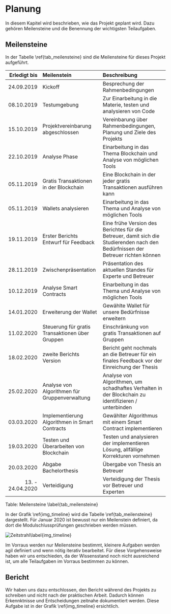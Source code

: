 # Planung

In diesem Kapitel wird beschrieben, wie das Projekt geplant wird. Dazu gehören Meilensteine und die Benennung der wichtigsten Teilaufgaben. 

## Meilensteine

In der Tabelle \ref{tab_meilensteine} sind die Meilensteine für dieses Projekt aufgeführt. 

| Erledigt bis  | Meilenstein   |   Beschreibung |
|---:|:---|:------|
| 24.09.2019 | Kickoff                                                      |Besprechung der Rahmenbedingungen|
| 08.10.2019 | Testumgebung                                                 |Zur Einarbeitung in die Materie, testen und analysieren von Code|
| 15.10.2019 | Projektvereinbarung abgeschlossen                            |Vereinbarung über Rahmenbedingungen, Planung und Ziele des Projekts|
| 22.10.2019 | Analyse Phase                                                |Einarbeitung in das Thema Blockchain und Analyse von möglichen Tools|
| 05.11.2019 | Gratis Transaktionen in der Blockchain                       |Eine Blockchain in der jeder gratis Transaktionen ausführen kann|
| 05.11.2019 | Wallets analysieren                                          |Einarbeitung in das Thema und Analyse von möglichen Tools|
| 19.11.2019 | Erster Berichts Entwurf für Feedback                         |Eine frühe Version des Berichtes für die Betreuer, damit sich die Studierenden nach den Bedürfnissen der Betreuer richten können|
| 28.11.2019 | Zwischenpräsentation                                         |Präsentation des aktuellen Standes für Experte und Betreuer|
| 10.12.2019 | Analyse Smart Contracts                                      |Einarbeitung in das Thema und Analyse von möglichen Tools|
| 14.01.2020 | Erweiterung der Wallet                                       |Gewählte Wallet für unsere Bedürfnisse erweitern|
| 11.02.2020 | Steuerung für gratis Transaktionen über Gruppen              |Einschränkung von gratis Transaktionen auf Gruppen|
| 18.02.2020 | zweite Berichts Version                                      |Bericht geht nochmals an die Betreuer für ein finales Feedback vor der Einreichung der Thesis|
| 25.02.2020 | Analyse von Algorithmen für Gruppenverwaltung                |Analyse von Algorithmen, um schadhaftes Verhalten in der Blockchain zu identifizieren / unterbinden|
| 03.03.2020 | Implementierung Algorithmen in Smart Contracts               |Gewählter Algorithmus mit einem Smart Contract implementieren|
| 19.03.2020 | Testen und Überarbeiten von Blockchain                       |Testen und analysieren der implementieren Lösung, allfällige Korrekturen vornehmen|
| 20.03.2020 | Abgabe Bachelorthesis                                        |Übergabe von Thesis an Betreuer |
| 13. - 24.04.2020 | Verteidigung                                           |Verteidigung der Thesis vor Betreuer und Experten|

Table: Meilensteine \label{tab_meilensteine}

In der Grafik \ref{img_timeline} wird die Tabelle \ref{tab_meilensteine} dargestellt. Für Januar 2020 ist bewusst nur ein Meilenstein definiert, da dort die Modulschlussprüfungen geschrieben werden müssen. 

![Zeitstrahl\label{img_timeline}](images/timeline_v1_4.PNG "Zeitstrahl") 

Im Vorraus werden nur Meilensteine bestimmt, kleinere Aufgaben werden agil definiert und wenn nötig iterativ bearbeitet. Für diese Vorgehensweise haben wir uns entschieden, da der Wissensstand noch nicht ausreichend ist, um alle Teilaufgaben im Vorraus bestimmen zu können. 
 
## Bericht

Wir haben uns dazu entschlossen, den Bericht während des Projekts zu schreiben und nicht nach der praktischen Arbeit. Dadurch können Erkennktnisse und Entscheidungen zeitnahe dokumentiert werden. 
Diese Aufgabe ist in der Grafik \ref{img_timeline} ersichtlich. 





